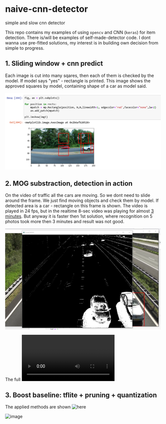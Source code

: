 # naive-cnn-detector
simple and slow cnn detector

This repo contains my examples of using `opencv` and CNN (`keras`) for item detection. There is/will be examples of self-made-detector code. I dont wanna use pre-fitted solutions, my interest is in building own decision from simple to progress.

## 1. Sliding window + cnn predict
Each image is cut into many sqares, then each of them is checked by the model. If model says "yes" - rectangle is printed.
This image shows the approved squares by model, containing shape of a car as model said.

![approved ractengles](https://github.com/OneL1ght/naive-cnn-detector/blob/main/cifar1_screensh.png)

## 2. MOG substraction, detection in action
On the video of traffic all the cars are moving. So we dont need to slide around the frame. We just find moving objects and check them by model. If detected area is a car - rectangle on this frame is shown. The video is played in 24 fps, but in the realtime 8-sec video was playing for almost [3 minutes](https://github.com/OneL1ght/naive-cnn-detector/blob/main/realtime_detection.mp4). But anyway it is faster then 1st solution, where recognition on 5 photos took more then 3 minutes and result was not good.

![video-screenshot](https://github.com/OneL1ght/naive-cnn-detector/blob/main/with_mask.png)

The full ![video](https://github.com/OneL1ght/naive-cnn-detector/blob/main/car_detection_cifar10__2.mp4)

## 3. Boost baseline: tflite + pruning + quantization
The applied methods are shown ![here](https://github.com/OneL1ght/naive-cnn-detector/blob/main/naive-cnn__lite_quantized.ipynb)

![image](https://github.com/OneL1ght/naive-cnn-detector/blob/main/lite_car_detection__allbboxs712.gif)
